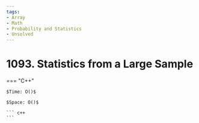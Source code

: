 ```yaml
---
tags:
- Array
- Math
- Probability and Statistics
- Unsolved
---
```



# 1093. Statistics from a Large Sample

=== "C++"

    $Time: O()$

    $Space: O()$

    ``` c++
    ```